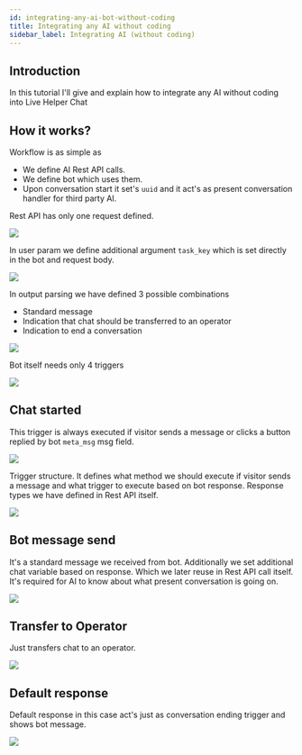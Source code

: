 ```yaml
---
id: integrating-any-ai-bot-without-coding
title: Integrating any AI without coding
sidebar_label: Integrating AI (without coding)
---
```


## Introduction

In this tutorial I'll give and explain how to integrate any AI without coding into Live Helper Chat

## How it works?

Workflow is as simple as

* We define AI Rest API calls.
* We define bot which uses them.
* Upon conversation start it set's `uuid` and it act's as present conversation handler for third party AI.

Rest API has only one request defined.

![](/img/bot/ai/body.jpg)

In user param we define additional argument `task_key` which is set directly in the bot and request body.

![](/img/bot/ai/user_param.png)

In output parsing we have defined 3 possible combinations

* Standard message
* Indication that chat should be transferred to an operator
* Indication to end a conversation

![](/img/bot/ai/output-parsing.png)

Bot itself needs only 4 triggers

![](/img/bot/ai/bot-triggers.png)

## Chat started
This trigger is always executed if visitor sends a message or clicks a button replied by bot `meta_msg` msg field.

![](/img/bot/ai/chat-started-options.png)

Trigger structure. It defines what method we should execute if visitor sends a message and what trigger to execute based on bot response. Response types we have defined in Rest API itself.

![](/img/bot/ai/chat-started-trigger.png)

## Bot message send

It's a standard message we received from bot. Additionally we set additional chat variable based on response. Which we later reuse in Rest API call itself. It's required for AI to know about what present conversation is going on.

![](/img/bot/ai/bot-message-send.png)

## Transfer to Operator

Just transfers chat to an operator.

![](/img/bot/ai/transfer-to-operator.png)

## Default response

Default response in this case act's just as conversation ending trigger and shows bot message.

![](/img/bot/ai/default-response.png)
